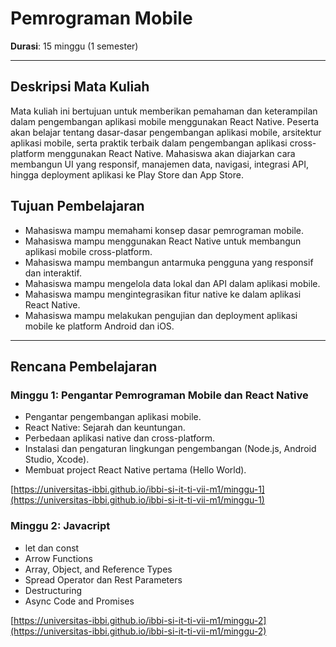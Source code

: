 # Pemrograman Mobile
**Durasi**: 15 minggu (1 semester)

---

## Deskripsi Mata Kuliah

Mata kuliah ini bertujuan untuk memberikan pemahaman dan keterampilan dalam pengembangan aplikasi mobile menggunakan React Native. Peserta akan belajar tentang dasar-dasar pengembangan aplikasi mobile, arsitektur aplikasi mobile, serta praktik terbaik dalam pengembangan aplikasi cross-platform menggunakan React Native. Mahasiswa akan diajarkan cara membangun UI yang responsif, manajemen data, navigasi, integrasi API, hingga deployment aplikasi ke Play Store dan App Store.

## Tujuan Pembelajaran

- Mahasiswa mampu memahami konsep dasar pemrograman mobile.
- Mahasiswa mampu menggunakan React Native untuk membangun aplikasi mobile cross-platform.
- Mahasiswa mampu membangun antarmuka pengguna yang responsif dan interaktif.
- Mahasiswa mampu mengelola data lokal dan API dalam aplikasi mobile.
- Mahasiswa mampu mengintegrasikan fitur native ke dalam aplikasi React Native.
- Mahasiswa mampu melakukan pengujian dan deployment aplikasi mobile ke platform Android dan iOS.

---

## Rencana Pembelajaran

### Minggu 1: Pengantar Pemrograman Mobile dan React Native

- Pengantar pengembangan aplikasi mobile.
- React Native: Sejarah dan keuntungan.
- Perbedaan aplikasi native dan cross-platform.
- Instalasi dan pengaturan lingkungan pengembangan (Node.js, Android Studio, Xcode).
- Membuat project React Native pertama (Hello World).

[https://universitas-ibbi.github.io/ibbi-si-it-ti-vii-m1/minggu-1](https://universitas-ibbi.github.io/ibbi-si-it-ti-vii-m1/minggu-1)

### Minggu 2: Javacript

- let dan const
- Arrow Functions
- Array, Object, and Reference Types
- Spread Operator dan Rest Parameters
- Destructuring
- Async Code and Promises

[https://universitas-ibbi.github.io/ibbi-si-it-ti-vii-m1/minggu-2](https://universitas-ibbi.github.io/ibbi-si-it-ti-vii-m1/minggu-2)